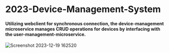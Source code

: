 # 2023-Device-Management-System

<h4>Utilizing webclient for synchronous connection, the device-management microservice manages CRUD operations for devices by interfacing with the user-management-microservice.</h4>

![Screenshot 2023-12-19 162520](https://github.com/vladradu21/2023-Device-Management-System/assets/117584846/7e1f1623-42c1-4687-b7d9-d0d7a9a10d7d)

